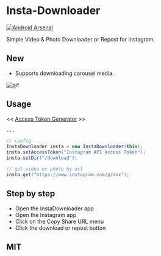 # Insta-Downloader
[![Android Arsenal](https://img.shields.io/badge/Android%20Arsenal-InstaDownloader-red.svg?style=flat)](https://android-arsenal.com/details/1/6088)

Simple Video &amp; Photo Downloader or Repost for Instagram.

New
-----
- Supports downloading carousel media. 

![gif](http://i.giphy.com/l3fzQ8q7hqaQ2ppOE.gif)


Usage
-----
<< <a href='http://bachors.com/tools/instagram-accesstoken-generator'>Access Token Generator</a> >>
```java
...

// config
InstaDownloader insta = new InstaDownloader(this);
insta.setAccessToken("Instagram API Access Token");
insta.setDir("/download");

// get video or photo by url
insta.get("https://www.instagram.com/p/xxx");
```

Step by step
------------
- Open the InstaDownloader app
- Open the Instagram app
- Click on the Copy Share URL menu
- Click the download or repost button

MIT
-----
